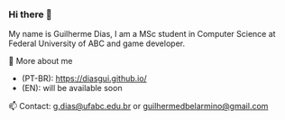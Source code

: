 ### Hi there 👋

My name is Guilherme Dias, I am a MSc student in Computer Science at Federal University of ABC and game developer.

💬 More about me 
- (PT-BR): https://diasgui.github.io/
 - (EN): will be available soon

📫 Contact: g.dias@ufabc.edu.br or guilhermedbelarmino@gmail.com
<!--
**diasgui/diasgui** is a ✨ _special_ ✨ repository because its `README.md` (this file) appears on your GitHub profile.

Here are some ideas to get you started:

- 🔭 I’m currently working on ...
- 🌱 I’m currently learning ...
- 👯 I’m looking to collaborate on ...
- 🤔 I’m looking for help with ...
- 💬 Ask me about ...
- 📫 How to reach me: ...
- 😄 Pronouns: ...
- ⚡ Fun fact: ...

-->
